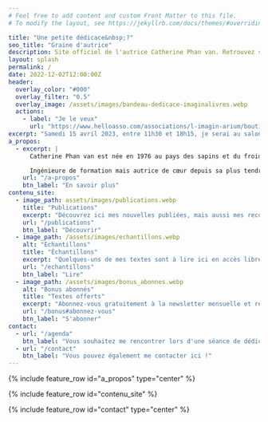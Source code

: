 ```yaml
---
# Feel free to add content and custom Front Matter to this file.
# To modify the layout, see https://jekyllrb.com/docs/themes/#overriding-theme-defaults

title: "Une petite dédicace&nbsp;?"
seo_title: "Graine d'autrice"
description: Site officiel de l'autrice Catherine Phan van. Retrouvez ses publications, des textes gratuits et inédits en exclusivité, son actu...
layout: splash
permalink: /
date: 2022-12-02T12:00:00Z
header:
  overlay_color: "#000"
  overlay_filter: "0.5"
  overlay_image: /assets/images/bandeau-dedicace-imaginalivres.webp
  actions:
    - label: "Je le veux"
      url: "https://www.helloasso.com/associations/l-imagin-arium/boutiques/sorcellerie-vegetale-anthologie"
excerpt: "Samedi 15 avril 2023, entre 11h30 et 18h15, je serai au salon Imagina'livres à Portet-sur-Garonne pour dédicacer l'anthologie <em>Sorcellerie végétale</em>.<br>Vous pouvez dès aujourd'hui réserver votre exemplaire (à retirer sur place)&nbsp;!"
a_propos:
  - excerpt: |
      Catherine Phan van est née en 1976 au pays des sapins et du froid, qu'elle a quitté pour s'installer près de Bordeaux, où elle vit depuis 2008.

      Ingénieure de formation mais autrice de cœur depuis sa plus tendre adolescence, elle a attendu, avec patience à défaut de courage, d'atteindre sa quarante-cinquième année avant d'oser enfin brandir sa plume et dévoiler ses textes.
    url: "/a-propos"
    btn_label: "En savoir plus"
contenu_site:
  - image_path: assets/images/publications.webp
    title: "Publications"
    excerpt: "Découvrez ici mes nouvelles publiées, mais aussi mes recueils, romans ou novellas qui trépignent de suivre un jour le même chemin"
    url: "/publications"
    btn_label: "Découvrir"
  - image_path: /assets/images/echantillons.webp
    alt: "Echantillons"
    title: "Échantillons"
    excerpt: "Quelques-uns de mes textes sont à lire ici en accès libre : nouvelles à quatre mains avec des autrices amies, micronouvelles, jeux d'écriture..."
    url: "/echantillons"
    btn_label: "Lire"
  - image_path: /assets/images/bonus_abonnes.webp
    alt: "Bonus abonnés"
    title: "Textes offerts"
    excerpt: "Abonnez-vous gratuitement à la newsletter mensuelle et retrouvez ici les textes qui vous sont réservés en exclusivité !"
    url: "/bonus#abonnez-vous"
    btn_label: "S'abonner"
contact:
  - url: "/agenda"
    btn_label: "Vous souhaitez me rencontrer lors d'une séance de dédicaces ?"
  - url: "/contact"
    btn_label: "Vous pouvez également me contacter ici !"
---
```


{% include feature_row id="a_propos" type="center" %}

{% include feature_row id="contenu_site" %}

{% include feature_row id="contact" type="center" %}
